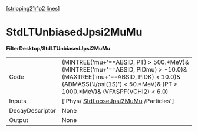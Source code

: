 [[stripping21r1p2 lines]](./stripping21r1p2-index)

# StdLTUnbiasedJpsi2MuMu

**FilterDesktop/StdLTUnbiasedJpsi2MuMu**

|                 |                                                                                                                                                                                                         |
|-----------------|---------------------------------------------------------------------------------------------------------------------------------------------------------------------------------------------------------|
| Code            | (MINTREE('mu+'==ABSID, PT) \> 500.\*MeV)& (MINTREE('mu+'==ABSID, PIDmu) \> -10.0)& (MAXTREE('mu+'==ABSID, PIDK) \< 10.0)& (ADMASS('J/psi(1S)') \< 50.\*MeV)& (PT \> 1000.\*MeV)& (VFASPF(VCHI2) \< 6.0) |
| Inputs          | ['Phys/ [StdLooseJpsi2MuMu](./stripping21r1p2-stdloosejpsi2mumu) /Particles']                                                                                                                         |
| DecayDescriptor | None                                                                                                                                                                                                    |
| Output          | None                                                                                                                                                                                                    |

